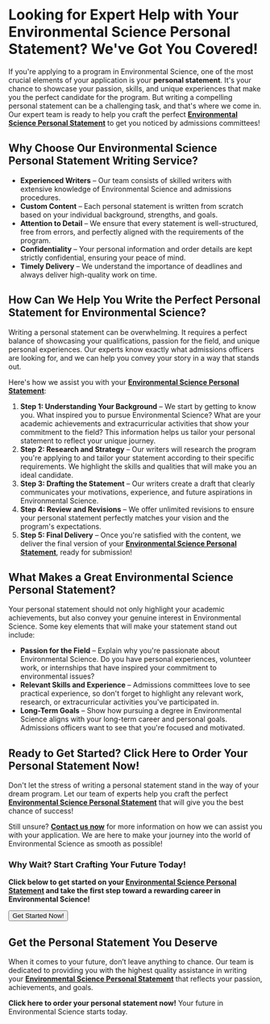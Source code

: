 # Looking for Expert Help with Your Environmental Science Personal Statement? We've Got You Covered!

If you're applying to a program in Environmental Science, one of the most crucial elements of your application is your **personal statement**. It's your chance to showcase your passion, skills, and unique experiences that make you the perfect candidate for the program. But writing a compelling personal statement can be a challenging task, and that's where we come in. Our expert team is ready to help you craft the perfect [**Environmental Science Personal Statement**](https://tinyurl.com/topessay?keyword=environmental+science+personal+statements) to get you noticed by admissions committees!

## Why Choose Our Environmental Science Personal Statement Writing Service?

- **Experienced Writers** – Our team consists of skilled writers with extensive knowledge of Environmental Science and admissions procedures.
- **Custom Content** – Each personal statement is written from scratch based on your individual background, strengths, and goals.
- **Attention to Detail** – We ensure that every statement is well-structured, free from errors, and perfectly aligned with the requirements of the program.
- **Confidentiality** – Your personal information and order details are kept strictly confidential, ensuring your peace of mind.
- **Timely Delivery** – We understand the importance of deadlines and always deliver high-quality work on time.

## How Can We Help You Write the Perfect Personal Statement for Environmental Science?

Writing a personal statement can be overwhelming. It requires a perfect balance of showcasing your qualifications, passion for the field, and unique personal experiences. Our experts know exactly what admissions officers are looking for, and we can help you convey your story in a way that stands out.

Here's how we assist you with your [**Environmental Science Personal Statement**](https://tinyurl.com/topessay?keyword=environmental+science+personal+statements):

1. **Step 1: Understanding Your Background** – We start by getting to know you. What inspired you to pursue Environmental Science? What are your academic achievements and extracurricular activities that show your commitment to the field? This information helps us tailor your personal statement to reflect your unique journey.
2. **Step 2: Research and Strategy** – Our writers will research the program you're applying to and tailor your statement according to their specific requirements. We highlight the skills and qualities that will make you an ideal candidate.
3. **Step 3: Drafting the Statement** – Our writers create a draft that clearly communicates your motivations, experience, and future aspirations in Environmental Science.
4. **Step 4: Review and Revisions** – We offer unlimited revisions to ensure your personal statement perfectly matches your vision and the program's expectations.
5. **Step 5: Final Delivery** – Once you're satisfied with the content, we deliver the final version of your [**Environmental Science Personal Statement**](https://tinyurl.com/topessay?keyword=environmental+science+personal+statements), ready for submission!

## What Makes a Great Environmental Science Personal Statement?

Your personal statement should not only highlight your academic achievements, but also convey your genuine interest in Environmental Science. Some key elements that will make your statement stand out include:

- **Passion for the Field** – Explain why you're passionate about Environmental Science. Do you have personal experiences, volunteer work, or internships that have inspired your commitment to environmental issues?
- **Relevant Skills and Experience** – Admissions committees love to see practical experience, so don't forget to highlight any relevant work, research, or extracurricular activities you've participated in.
- **Long-Term Goals** – Show how pursuing a degree in Environmental Science aligns with your long-term career and personal goals. Admissions officers want to see that you're focused and motivated.

## Ready to Get Started? Click Here to Order Your Personal Statement Now!

Don't let the stress of writing a personal statement stand in the way of your dream program. Let our team of experts help you craft the perfect [**Environmental Science Personal Statement**](https://tinyurl.com/topessay?keyword=environmental+science+personal+statements) that will give you the best chance of success!

Still unsure? [**Contact us now**](https://tinyurl.com/topessay?keyword=environmental+science+personal+statements) for more information on how we can assist you with your application. We are here to make your journey into the world of Environmental Science as smooth as possible!

### Why Wait? Start Crafting Your Future Today!

**Click below to get started on your [Environmental Science Personal Statement](https://tinyurl.com/topessay?keyword=environmental+science+personal+statements) and take the first step toward a rewarding career in Environmental Science!**

[<button>Get Started Now!</button>](https://tinyurl.com/topessay?keyword=environmental+science+personal+statements)

## Get the Personal Statement You Deserve

When it comes to your future, don’t leave anything to chance. Our team is dedicated to providing you with the highest quality assistance in writing your [**Environmental Science Personal Statement**](https://tinyurl.com/topessay?keyword=environmental+science+personal+statements) that reflects your passion, achievements, and goals.

**Click here to order your personal statement now!** Your future in Environmental Science starts today.
